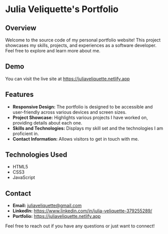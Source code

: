 # Julia Veliquette's Portfolio

## Overview
Welcome to the source code of my personal portfolio website! This project showcases my skills, projects, and experiences as a software developer. Feel free to explore and learn more about me.

## Demo
You can visit the live site at https://juliaveliquette.netlify.app

## Features
- **Responsive Design:** The portfolio is designed to be accessible and user-friendly across various devices and screen sizes.
- **Project Showcase:** Highlights various projects I have worked on, providing details about each one.
- **Skills and Technologies:** Displays my skill set and the technologies I am proficient in.
- **Contact Information:** Allows visitors to get in touch with me.

## Technologies Used
- HTML5
- CSS3
- JavaScript

## Contact
- **Email:** juliaveliquette@gmail.com
- **LinkedIn:** https://www.linkedin.com/in/julia-veliquette-379255289/
- **Portfolio:** https://juliaveliquette.netlify.app

Feel free to reach out if you have any questions or just want to connect!
